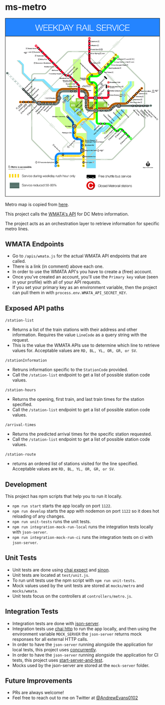 # ms-metro

![metro map](./assets/metro_map.jpeg)

Metro map is copied from [here](https://www.wmata.com/service/status/details/2018-Capital-Project-McPherson-Smithsonian-Advisory.cfm).

This project calls the [WMATA's API](https://developer.wmata.com/) for DC Metro information.

The project acts as an orchestration layer to retrieve information for specific metro lines.

## WMATA Endpoints

- Go to `/apis/wmata.js` for the actual WMATA API endpoints that are called.
- There is a link (in comment) above each one.
- In order to use the WMATA API's you have to create a (free) account.
- Once you've created an account, you'll use the `Primary key` value (seen in your profile) with all of your API requests.
- If you set your primary key as an environment variable, then the project can pull them in with `process.env.WMATA_API_SECRET_KEY`.

## Exposed API paths

`/station-list`

- Returns a list of the train stations with their address and other information. Requires the value `LineCode` as a query string with the request.
- This is the value the WMATA APIs use to determine which line to retrieve values for. Acceptable values are `RD, BL, YL, OR, GR, or SV`.

`/stationInformation`

- Retruns information specific to the `StationCode` provided.
- Call the `/station-list` endpoint to get a list of possible station code values.

`/station-hours`

- Returns the opening, first train, and last train times for the station specified.
- Call the `/station-list` endpoint to get a list of possible station code values.

`/arrival-times`

- Returns the predicted arrival times for the specific station requested.
- Call the `/station-list` endpoint to get a list of possible station code values.

`/station-route`

- returns an ordered list of stations visited for the line specified. Acceptable values are `RD, BL, YL, OR, GR, or SV`.

## Development

This project has npm scripts that help you to run it locally.

- `npm run start` starts the app locally on port `1122`.
- `npm run develop` starts the app with nodemon on port `1122` so it does hot reloading of any changes.
- `npm run unit-tests` runs the unit tests.
- `npm run integration-mock-run-local` runs the integration tests locally with `json-server`.
- `npm run integration-mock-run-ci` runs the integration tests on ci with `json-server`.

## Unit Tests

- Unit tests are done using [chai expect](https://www.chaijs.com/guide/styles/) and [sinon](https://sinonjs.org/releases/latest/stubs/).
- Unit tests are located at `test/unit.js`.
- To run unit tests use the npm script with `npm run unit-tests`.
- Mock values used by the unit tests are stored at `mocks/metro` and `mocks/wmata`.
- Unit tests focus on the controllers at `controllers/metro.js`.

## Integration Tests

- Integration tests are done with [json-server](https://www.npmjs.com/package/json-server).
- Integration tests use [chai http](https://www.chaijs.com/plugins/chai-http/) to run the app locally, and then using the environment variable `MOCK_SERVER` the `json-server` returns mock responses for all external HTTP calls.
- In order to have the `json-server` running alongside the application for local tests, this project uses [concurrently](https://www.npmjs.com/package/concurrently).
- In order to have the `json-server` running alongside the application for CI tests, this project uses [start-server-and-test](https://www.npmjs.com/package/start-server-and-test).
- Mocks used by the json-server are stored at the `mock-server` folder.

## Future Improvements

- PRs are always welcome!
- Feel free to reach out to me on Twitter at [@AndrewEvans0102](https://twitter.com/andrewevans0102)
